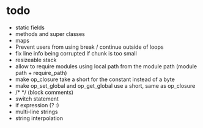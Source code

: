 # todo

* static fields
* methods and super classes
* maps
* Prevent users from using break / continue outside of loops
* fix line info being corrupted if chunk is too small
* resizeable stack
* allow to require modules using local path from the module path (module path + require_path)
* make op_closure take a short for the constant instead of a byte
* make op_set_global and op_get_global use a short, same as op_closure
* /* */ (block comments)
* switch statement
* if expression (? :)
* multi-line strings
* string interpolation